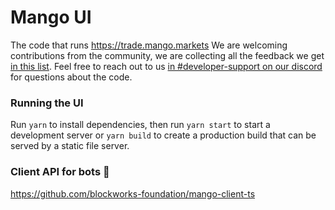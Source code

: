 # Mango UI

The code that runs https://trade.mango.markets We are welcoming contributions from the community, we are collecting all the feedback we get [in this list](https://www.notion.so/Community-Feedback-f0db5346e9a2490184123515e9384b50). Feel free to reach out to us [in #developer-support on our discord](https://discord.gg/cbDHKCnGJU) for questions about the code.

### Running the UI

Run `yarn` to install dependencies, then run `yarn start` to start a development server or `yarn build` to create a production build that can be served by a static file server.

### Client API for bots 🤖

https://github.com/blockworks-foundation/mango-client-ts
